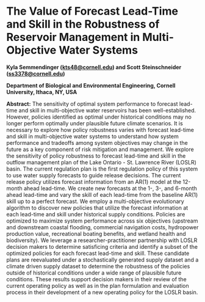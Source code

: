 # The Value of Forecast Lead-Time and Skill in the Robustness of Reservoir Management in Multi-Objective Water Systems 

**Kyla Semmendinger (kts48@cornell.edu) and Scott Steinschneider (ss3378@cornell.edu)** 

**Department of Biological and Environmental Engineering, Cornell University, Ithaca, NY, USA**

**Abstract:**
The sensitivity of optimal system performance to forecast lead-time and skill in multi-objective water reservoirs has been well-established. However, policies identified as optimal under historical conditions may no longer perform optimally under plausible future climate scenarios. It is necessary to explore how policy robustness varies with forecast lead-time and skill in multi-objective water systems to understand how system performance and tradeoffs among system objectives may change in the future as a key component of risk mitigation and management. We explore the sensitivity of policy robustness to forecast lead-time and skill in the outflow management plan of the Lake Ontario - St. Lawrence River (LOSLR) basin. The current regulation plan is the first regulation policy of this system to use water supply forecasts to guide release decisions. The current release policy utilizes forecast information from an AR(1) model at the 12-month ahead lead-time. We create new forecasts at the 1-, 3-, and 6-month ahead lead-time and vary the skill of each lead-time from the baseline AR(1) skill up to a perfect forecast. We employ a multi-objective evolutionary algorithm to discover new policies that utilize the forecast information at each lead-time and skill under historical supply conditions. Policies are optimized to maximize system performance across six objectives (upstream and downstream coastal flooding, commercial navigation costs, hydropower production value, recreational boating benefits, and wetland health and biodiversity). We leverage a researcher-practitioner partnership with LOSLR decision makers to determine satisficing criteria and identify a subset of the optimized policies for each forecast lead-time and skill. These candidate plans are reevaluated under a stochastically generated supply dataset and a climate driven supply dataset to determine the robustness of the policies outside of historical conditions under a wide range of plausible future conditions. These results support decision makers in their review of the current operating policy as well as in the plan formulation and evaluation process in their development of a new operating policy for the LOSLR basin.

